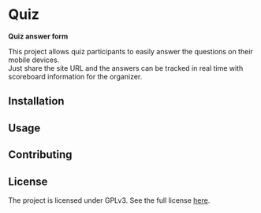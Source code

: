 # Quiz

**Quiz answer form**

This project allows quiz participants to easily answer the questions on their mobile devices.  
Just share the site URL and the answers can be tracked in real time with scoreboard information for the organizer.

## Installation

## Usage

## Contributing

## License

The project is licensed under GPLv3. See the full license [here](LICENSE).
